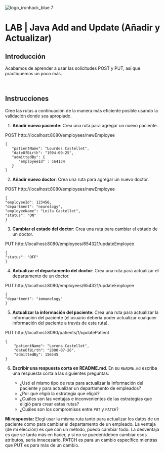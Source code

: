 
![logo_ironhack_blue 7](https://user-images.githubusercontent.com/23629340/40541063-a07a0a8a-601a-11e8-91b5-2f13e4e6b441.png)

# LAB | Java Add and Update (Añadir y Actualizar)

## Introducción

Acabamos de aprender a usar las solicitudes POST y PUT, así que practiquemos un poco más.

<br>

## Instrucciones

Cree las rutas a continuación de la manera más eficiente posible usando la validación donde sea apropiado.

1. **Añadir nuevo paciente**: Crea una ruta para agregar un nuevo paciente.

POST http://localhost:8080/employees/newEmployee
```JSON: 
{
   "patientName": "Lourdes Castellet",
   "dateOfBirth": "1994-09-25",
   "admittedBy": {
      "employeeId" : 564134
   }
}
```

2. **Añadir nuevo doctor**: Crea una ruta para agregar un nuevo doctor.

POST http://localhost:8080/employees/newEmployee

```JSON: 
{
"employeeId": 123456,
"department": "neurology",
"employeeName": "Leila Castellet",
"status": "ON"
}
```

3. **Cambiar el estado del doctor**: Crea una ruta para cambiar el estado de un doctor.

PUT http://localhost:8080/employees/654321/updateEmployee

```JSON: 
{
"status": "OFF"
}
```

4. **Actualizar el departamento del doctor**: Crea una ruta para actualizar el departamento de un doctor.

PUT http://localhost:8080/employees/654321/updateEmployee

```JSON: 
{
"department": "immunology"
}
```

5. **Actualizar la información del paciente**: Crea una ruta para actualizar la información del paciente (el usuario debería poder actualizar cualquier información del paciente a través de esta ruta).

PUT http://localhost:8080/patients/1/updatePatient

```
{
    "patientName": "Lorena Castellet",
    "dateOfBirth": "2000-07-26",
    "admittedBy": 156545
}
```


6. **Escribir una respuesta corta en README.md**. En su `README.md` escriba una respuesta corta a las siguientes preguntas:

   - ¿Usó el mismo tipo de ruta para actualizar la información del paciente y para actualizar un departamento de empleados?
   - ¿Por qué eligió la estrategia que eligió?
   - ¿Cuáles son las ventajas e inconvenientes de las estrategias que eligió para crear estas rutas?
   - ¿Cuáles son los compromisos entre `PUT` y `PATCH`?

**Mi respuesta:**
Elegí usar la misma ruta tanto para actualizar los datos de un paciente como para cambiar el departamento de un empleado.
La ventaja (de mi elección) es que con un método, puedo cambiar todo. La desventaja es que se tarda más en hacer, y si no se pueden/deben cambiar esos atributos, sería innecesario.
PATCH es para un cambio específico mientras que PUT es para más de un cambio.


<br>

